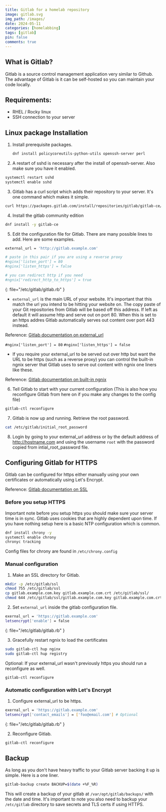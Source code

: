 ```yaml
---
title: Gitlab for a homelab repository
image: gitlab.svg
img_path: /images/
date: 2024-05-11
categories: [homelabbing]
tags: [gitlab]
pin: false
comments: true
---
```


## What is Gitlab?

Gitlab is a source control management application very similar to Github. The advantage of Gitlab is it can be self-hosted so you can maintain your code locally.

## Requirements:
- RHEL / Rocky linux
- SSH connection to your server

## Linux package Installation

1. Install prerequisite packages.

    ```bash
    dnf install policycoreutils-python-utils openssh-server perl
    ```

2. A restart of sshd is necessary after the install of openssh-server. Also make sure you have it enabled.

```bash
systemctl restart sshd
systemctl enable sshd
```

3. Gitlab has a curl script which adds their repository to your server. It's one command which makes it simple.

```bash
curl https://packages.gitlab.com/install/repositories/gitlab/gitlab-ce/script.rpm.sh | bash
```

4. Install the gitlab community edition

```bash
dnf install -y gitlab-ce
```

5. Edit the configuration file for Gitlab. There are many possible lines to add. Here are some examples.



```bash
external_url = 'http://gitlab.example.com'

# paste in this pair if you are using a reverse proxy
#nginx['listen_port'] = 80
#nginx['listen_https'] = false

# you can redirect http if you need
#ngnix['redirect_http_to_https'] = true
```
{: file="/etc/gitlab/gitlab.rb" }

* `external_url` is the main URL of your website. It's important that this match the url you intend to be hitting your website on. The copy paste of your Git repositories from Gitlab will be based off this address. If left as default it will assume http and serve out on port 80. When this is set to an https addres Gitlab automatically serves out content over port 443 instead.

Reference: [Gitlab documentation on external_url](https://docs.gitlab.com/omnibus/settings/configuration.html#configure-the-external-url-for-gitlab)

`#nginx['listen_port'] = 80` 
`#nginx['listen_https'] = false`
* If you require your external_url to be served out over http but want the URL to be https (such as a reverse proxy) you can control the built-in ngnix server that Gitlab uses to serve out content with ngnix one liners like these. 

Reference: [Gitlab documentation on built-in ngnix](https://docs.gitlab.com/omnibus/settings/nginx.html#configuring-proxy-protocol)

6. Tell Gitlab to start with your current configuration (This is also how you reconfigure Gitlab from here on if you make any changes to the config file)

```bash
gitlab-ctl reconfigure
```

7. Gitlab is now up and running. Retrieve the root password.

```bash
cat /etc/gitlab/initial_root_password
```

8. Login by going to your external_url address or by the default address of http://hostname.com and using the username `root` with the password copied from intial_root_password file.

## Configuring Gitlab for HTTPS

Gitlab can be configured for https either manually using your own certificates or automatically using Let's Encrypt.

Reference: [Gitlab documentation on SSL](https://docs.gitlab.com/omnibus/settings/ssl/)

### Before you setup HTTPS

Important note before you setup https you should make sure your server time is in sync. Gitlab uses cookies that are highly dependent upon time. If you have nothing setup here is a basic NTP configuration which is common.

```bash
dnf install chrony -y
systemctl enable chrony
chronyc tracking
```

Config files for chrony are found in `/etc/chrony.config`

### Manual configuration

1. Make an SSL directory for Gitlab.

```bash
mkdir -p /etc/gitlab/ssl
chmod 755 /etc/gitlab/ssl
cp gitlab.example.com.key gitlab.example.com.crt /etc/gitlab/ssl/
chmod 644 /etc/gitlab/ssl/gitlab.example.com.key gitlab.example.com.crt
```

2. Set `external_url` inside the gitlab configuration file.


```bash
exernal_url = 'https://gitlab.example.com'
letsencrypt['enable'] = false
```
{: file="/etc/gitlab/gitlab.rb" }

3. Gracefully restart ngnix to load the certificates

```bash
sudo gitlab-ctl hup nginx
sudo gitlab-ctl hup registry
```

Optional: If your external_url wasn't previously https you should run a reconfigure as well.

```bash
gitlab-ctl reconfigure
```

### Automatic configuration with Let's Encrypt

1. Configure external_url to be https.

```bash
exernal_url = 'https://gitlab.example.com'
letsencrypt['contact_emails'] = ['foo@email.com'] # Optional
```
{: file="/etc/gitlab/gitlab.rb" }

2. Reconfigure Gitlab.

```bash
gitlab-ctl reconfigure
```


## Backup

As long as you don't have heavy traffic to your Gitlab server backing it up is simple. Here is a one liner.

```bash
gitlab-backup create BACKUP=$(date +%F_%R)
```

This will create a backup of your gitlab at  `/var/opt/gitlab/backups/` with the date and time. It's important to note you also need to backup your `/etc/gitlab` directory to save secrets and TLS certs if using HTTPS.